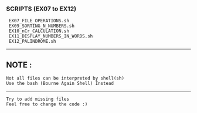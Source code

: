 <h3>SCRIPTS (EX07 to EX12)</h3>

     EX07_FILE_OPERATIONS.sh
     EX09_SORTING_N_NUMBERS.sh
     EX10_nCr_CALCULATION.sh
     EX11_DISPLAY_NUMBERS_IN_WORDS.sh
     EX12_PALINDROME.sh

<hr></hr>
<h2>NOTE : </h2>
  
    Not all files can be interpreted by shell(sh)
    Use the bash (Bourne Again Shell) Instead

<hr></hr>
    
    Try to add missing files
    Feel free to change the code :)
